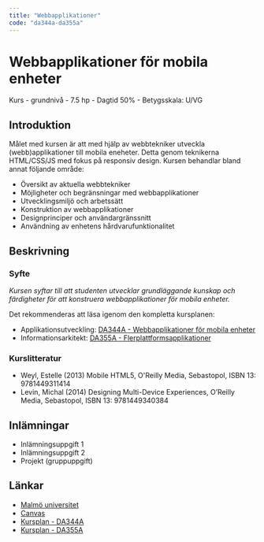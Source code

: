 ```yaml
---
title: "Webbapplikationer"
code: "da344a-da355a"
---
```


# Webbapplikationer för mobila enheter

Kurs - grundnivå - 7.5 hp - Dagtid 50% - Betygsskala: U/VG

## Introduktion

Målet med kursen är att med hjälp av webbtekniker utveckla (webb)applikationer till mobila eneheter. Detta genom teknikerna HTML/CSS/JS med fokus på responsiv design. Kursen behandlar bland annat följande område:

- Översikt av aktuella webbtekniker
- Möjligheter och begränsningar med webbapplikationer
- Utvecklingsmiljö och arbetssätt
- Konstruktion av webbapplikationer
- Designprinciper och användargränssnitt
- Användning av enhetens hårdvarufunktionalitet

## Beskrivning

### Syfte

*Kursen syftar till att studenten utvecklar grundläggande kunskap och färdigheter för att konstruera webbapplikationer för mobila enheter.*

Det rekommenderas att läsa igenom den kompletta kursplanen:
- Applikationsutveckling: [DA344A - Webbapplikationer för mobila enheter](https://edu.mah.se/sv/Course/DA344A#Syllabus)
- Informationsarkitekt: [DA355A - Flerplattformsapplikationer](https://edu.mah.se/sv/Course/DA355A#Syllabus)

### Kurslitteratur

- Weyl, Estelle (2013) Mobile HTML5, O'Reilly Media, Sebastopol, ISBN 13: 9781449311414
- Levin, Michal (2014) Designing Multi-Device Experiences, O’Reilly Media, Sebastopol, ISBN 13: 9781449340384

## Inlämningar

- Inlämningsuppgift 1
- Inlämningsuppgift 2
- Projekt (gruppuppgift)

## Länkar

* [Malmö universitet](http://mau.se)
* [Canvas](https://mau.instructure.com/login/saml)
* [Kursplan - DA344A](https://edu.mah.se/sv/Course/DA344A#Syllabus)
* [Kursplan - DA355A](https://edu.mah.se/sv/Course/DA355A#Syllabus)
